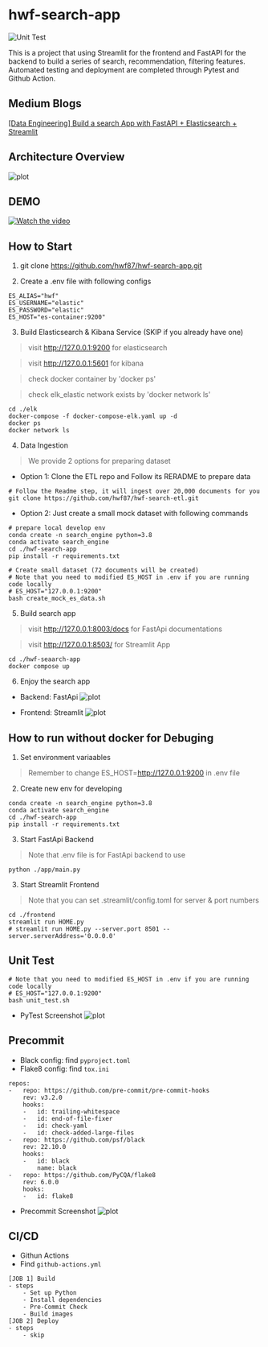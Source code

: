 # hwf-search-app
![Unit Test](https://github.com/hwf87/hwf-search-app/actions/workflows/github-actions.yml/badge.svg?event=push)

This is a project that using Streamlit for the frontend and FastAPI for the backend to build a series of search, recommendation, filtering features. Automated testing and deployment are completed through Pytest and Github Action.

## Medium Blogs
[[Data Engineering] Build a search App with FastAPI + Elasticsearch + Streamlit](https://jackyfu1995.medium.com)

## Architecture Overview
![plot](./docs/search_app_arch.png)

## DEMO
[![Watch the video](./docs/demo.png)](https://vimeo.com/823397030)

## How to Start
1. git clone https://github.com/hwf87/hwf-search-app.git

2. Create a .env file with following configs
```
ES_ALIAS="hwf"
ES_USERNAME="elastic"
ES_PASSWORD="elastic"
ES_HOST="es-container:9200"
```

3. Build Elasticsearch & Kibana Service (SKIP if you already have one)
> visit http://127.0.0.1:9200 for elasticsearch

> visit http://127.0.0.1:5601 for kibana

> check docker container by 'docker ps'

> check elk_elastic network exists by 'docker network ls'
```
cd ./elk
docker-compose -f docker-compose-elk.yaml up -d
docker ps
docker network ls
```

4. Data Ingestion
> We provide 2 options for preparing dataset
- Option 1: Clone the ETL repo and Follow its RERADME to prepare data
```
# Follow the Readme step, it will ingest over 20,000 documents for you
git clone https://github.com/hwf87/hwf-search-etl.git
```

- Option 2: Just create a small mock dataset with following commands
```
# prepare local develop env
conda create -n search_engine python=3.8
conda activate search_engine
cd ./hwf-search-app
pip install -r requirements.txt

# Create small dataset (72 documents will be created)
# Note that you need to modified ES_HOST in .env if you are running code locally
# ES_HOST="127.0.0.1:9200"
bash create_mock_es_data.sh
```

5. Build search app
> visit http://127.0.0.1:8003/docs for FastApi documentations

> visit http://127.0.0.1:8503/ for Streamlit App
```
cd ./hwf-seaarch-app
docker compose up
```

6. Enjoy the search app
- Backend: FastApi
![plot](./docs/backend.png)

- Frontend: Streamlit
![plot](./docs/frontend.png)


## How to run without docker for Debuging
1. Set environment variaables
> Remember to change ES_HOST=http://127.0.0.1:9200 in .env file

2. Create new env for developing
```
conda create -n search_engine python=3.8
conda activate search_engine
cd ./hwf-search-app
pip install -r requirements.txt
```

3. Start FastApi Backend
> Note that .env file is for FastApi backend to use
```
python ./app/main.py
```

3. Start Streamlit Frontend
> Note that you can set .streamlit/config.toml for server & port numbers
```
cd ./frontend
streamlit run HOME.py
# streamlit run HOME.py --server.port 8501 --server.serverAddress='0.0.0.0'
```


## Unit Test
```
# Note that you need to modified ES_HOST in .env if you are running code locally
# ES_HOST="127.0.0.1:9200"
bash unit_test.sh
```
- PyTest Screenshot
![plot](./docs/pytest_result.png)


## Precommit
- Black config: find ```pyproject.toml```
- Flake8 config: find ```tox.ini```
```
repos:
-   repo: https://github.com/pre-commit/pre-commit-hooks
    rev: v3.2.0
    hooks:
    -   id: trailing-whitespace
    -   id: end-of-file-fixer
    -   id: check-yaml
    -   id: check-added-large-files
-   repo: https://github.com/psf/black
    rev: 22.10.0
    hooks:
    -   id: black
        name: black
-   repo: https://github.com/PyCQA/flake8
    rev: 6.0.0
    hooks:
    -   id: flake8
```
- Precommit Screenshot
![plot](./docs/precommit.png)


## CI/CD
- Githun Actions
- Find ```github-actions.yml```
```
[JOB 1] Build
- steps
    - Set up Python
    - Install dependencies
    - Pre-Commit Check
    - Build images
[JOB 2] Deploy
- steps
    - skip
```

